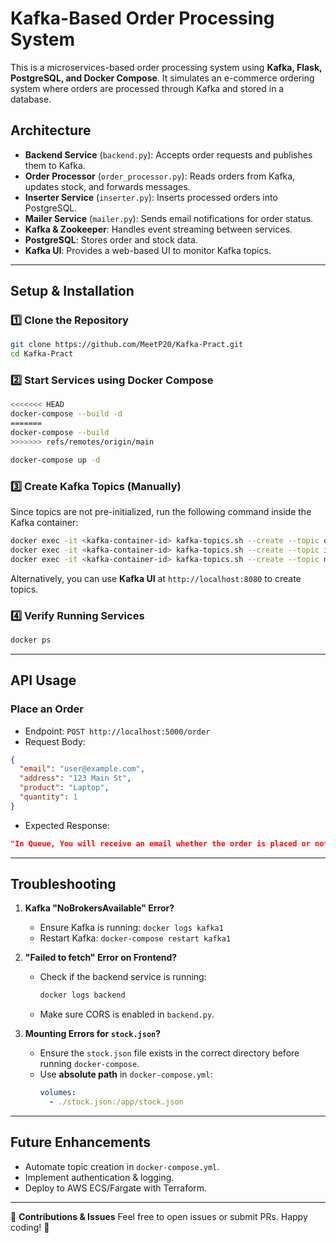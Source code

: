 # Kafka-Based Order Processing System

This is a microservices-based order processing system using **Kafka, Flask, PostgreSQL, and Docker Compose**. It simulates an e-commerce ordering system where orders are processed through Kafka and stored in a database.

## Architecture
- **Backend Service** (`backend.py`): Accepts order requests and publishes them to Kafka.
- **Order Processor** (`order_processor.py`): Reads orders from Kafka, updates stock, and forwards messages.
- **Inserter Service** (`inserter.py`): Inserts processed orders into PostgreSQL.
- **Mailer Service** (`mailer.py`): Sends email notifications for order status.
- **Kafka & Zookeeper**: Handles event streaming between services.
- **PostgreSQL**: Stores order and stock data.
- **Kafka UI**: Provides a web-based UI to monitor Kafka topics.

---

## Setup & Installation

### 1️⃣ Clone the Repository
```bash
git clone https://github.com/MeetP20/Kafka-Pract.git
cd Kafka-Pract
```

### 2️⃣ Start Services using Docker Compose
```bash
<<<<<<< HEAD
docker-compose --build -d
=======
docker-compose --build
>>>>>>> refs/remotes/origin/main
```
```bash
docker-compose up -d
```

### 3️⃣ Create Kafka Topics (Manually)
Since topics are not pre-initialized, run the following command inside the Kafka container:
```bash
docker exec -it <kafka-container-id> kafka-topics.sh --create --topic ordertopic --bootstrap-server kafka1:9092 --partitions 1 --replication-factor 1
docker exec -it <kafka-container-id> kafka-topics.sh --create --topic insert --bootstrap-server kafka1:9092 --partitions 1 --replication-factor 1
docker exec -it <kafka-container-id> kafka-topics.sh --create --topic mails --bootstrap-server kafka1:9092 --partitions 1 --replication-factor 1
```
Alternatively, you can use **Kafka UI** at `http://localhost:8080` to create topics.

### 4️⃣ Verify Running Services
```bash
docker ps
```

---

## API Usage

### Place an Order
- Endpoint: `POST http://localhost:5000/order`
- Request Body:
```json
{
  "email": "user@example.com",
  "address": "123 Main St",
  "product": "Laptop",
  "quantity": 1
}
```
- Expected Response:
```json
"In Queue, You will receive an email whether the order is placed or not!"
```

---

## Troubleshooting

1. **Kafka "NoBrokersAvailable" Error?**
   - Ensure Kafka is running: `docker logs kafka1`
   - Restart Kafka: `docker-compose restart kafka1`

2. **"Failed to fetch" Error on Frontend?**
   - Check if the backend service is running:
     ```bash
     docker logs backend
     ```
   - Make sure CORS is enabled in `backend.py`.

3. **Mounting Errors for `stock.json`?**
   - Ensure the `stock.json` file exists in the correct directory before running `docker-compose`.
   - Use **absolute path** in `docker-compose.yml`:
     ```yaml
     volumes:
       - ./stock.json:/app/stock.json
     ```

---

## Future Enhancements
- Automate topic creation in `docker-compose.yml`.
- Implement authentication & logging.
- Deploy to AWS ECS/Fargate with Terraform.

---

🚀 **Contributions & Issues**
Feel free to open issues or submit PRs. Happy coding! 🎯

